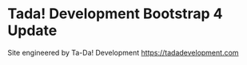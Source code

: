 # Tada! Development Bootstrap 4 Update
Site engineered by Ta-Da! Development
https://tadadevelopment.com
